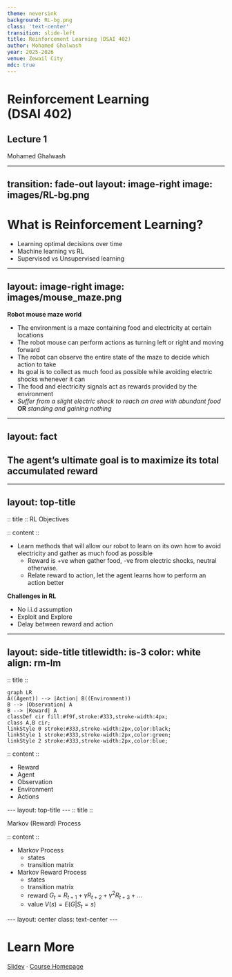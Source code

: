 ```yaml
---
theme: neversink
background: RL-bg.png
class: 'text-center'
transition: slide-left
title: Reinforcement Learning (DSAI 402)
author: Mohamed Ghalwash
year: 2025-2026
venue: Zewail City
mdc: true
---
```


# Reinforcement Learning <br> (DSAI 402)
## Lecture 1

Mohamed Ghalwash
<Email v="mghalwash@zewailcity.edu.eg" />

---
transition: fade-out
layout: image-right
image: images/RL-bg.png
---

# What is Reinforcement Learning?

- Learning optimal decisions over time
- Machine learning vs RL 
- Supervised vs Unsupervised learning 

<BottomBar/>

---
layout: image-right
image: images/mouse_maze.png
---

**Robot mouse maze world**

<v-clicks>

- The environment is a maze containing food and electricity at certain locations 
- The robot mouse can perform actions as turning left or right and moving forward  
- The robot can observe the entire state of the maze to decide which action to take 
- Its goal is to collect as much food as possible while avoiding electric shocks whenever it can
- The food and electricity signals act as rewards provided by the environment
- _Suffer from a slight electric shock to reach an area with abundant food_ **OR** _standing and gaining nothing_

</v-clicks>

<BottomBar/>

---
layout: fact
---

## The agent’s ultimate goal is to maximize its total accumulated reward

<BottomBar/>

---
layout: top-title
---
:: title :: 
RL Objectives 

:: content :: 

- Learn methods that will allow our robot to learn on its own how to avoid electricity and gather as much food as possible
  - Reward is +ve when gather food, -ve from electric shocks, neutral otherwise. 
  - Relate reward to action, let the agent learns how to perform an action better

**Challenges in RL**

- No i.i.d assumption 
- Exploit and Explore 
- Delay between reward and action 

<BottomBar/>

---
layout: side-title
titlewidth: is-3
color: white
align: rm-lm
---

:: title :: 

```mermaid {theme: 'neutral', scale: 1}
graph LR
A((Agent)) --> |Action| B((Environment))
B --> |Observation| A
B --> |Reward| A
classDef cir fill:#f9f,stroke:#333,stroke-width:4px;
class A,B cir;
linkStyle 0 stroke:#333,stroke-width:2px,color:black;
linkStyle 1 stroke:#333,stroke-width:2px,color:green;
linkStyle 2 stroke:#333,stroke-width:2px,color:blue;
```

:: content :: 

- Reward
- Agent 
- Observation 
- Environment 
- Actions 

<!-- :: note :: 

the term reinforcement comes from the fact that a reward obtained by an agent should reinforce its behavior in a positive or negative way -->

<BottomBar/>
---
layout: top-title 
---
:: title :: 

Markov (Reward) Process 

:: content :: 

- Markov Process 
  - states 
  - transition matrix 
- Markov Reward Process
  - states
  - transition matrix 
  - reward $G_t = R_{t+1} + \gamma R_{t+2} + \gamma^2 R_{t+3} + \ldots$
  - value $V(s) = E(G | S_t = s)$

<BottomBar/>
---
layout: center
class: text-center
---

# Learn More

[Slidev](https://sli.dev) · [Course Homepage](https://github.com/m-fakhry/DSAI-402-RL)
